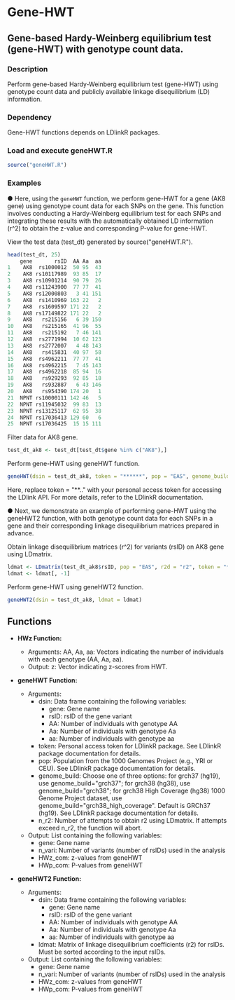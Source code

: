 # Gene-HWT

## Gene-based Hardy-Weinberg equilibrium test (gene-HWT) with genotype count data.

### Description
Perform gene-based Hardy-Weinberg equilibrium test (gene-HWT) using genotype count data and publicly available linkage disequilibrium (LD) information.

### Dependency

Gene-HWT functions depends on LDlinkR packages.

### Load and execute geneHWT.R
```r
source("geneHWT.R")
```

### Examples
● Here, using the `geneHWT` function, we perform gene-HWT for a gene (AK8 gene) using genotype count data for each SNPs on the gene. This function involves conducting a Hardy-Weinberg equilibrium test for each SNPs and integrating these results with the automatically obtained LD information (r^2) to obtain the z-value and corresponding P-value for gene-HWT.


View the test data (test_dt) generated by source("geneHWT.R").
```r
head(test_dt, 25)
    gene       rsID  AA Aa  aa
1    AK8  rs1000012  50 95  43
2    AK8 rs10117989  93 85  17
3    AK8 rs10901214  90 79  26
4    AK8 rs11243900  77 77  41
5    AK8 rs12000803   3 41 151
6    AK8  rs1410969 163 22   2
7    AK8  rs1609597 171 22   2
8    AK8 rs17149822 171 22   2
9    AK8   rs215156   6 39 150
10   AK8   rs215165  41 96  55
11   AK8   rs215192   7 46 141
12   AK8  rs2771994  10 62 123
13   AK8  rs2772007   4 48 143
14   AK8   rs415831  40 97  58
15   AK8  rs4962211  77 77  41
16   AK8  rs4962215   7 45 143
17   AK8  rs4962218  85 94  16
18   AK8   rs929293  92 85  18
19   AK8   rs932887   6 43 146
20   AK8   rs954390 174 20   1
21  NPNT rs10000111 142 46   5
22  NPNT rs11945032  99 83  13
23  NPNT rs13125117  62 95  38
24  NPNT rs17036413 129 60   6
25  NPNT rs17036425  15 15 111
```


Filter data for AK8 gene.
```r
test_dt_ak8 <- test_dt[test_dt$gene %in% c("AK8"),]
```

Perform gene-HWT using geneHWT function.
```r
geneHWT(dsin = test_dt_ak8, token = "******", pop = "EAS", genome_build = "grch37", n_r2 = 10)

```

Here, replace token = "**.." with your personal access token for accessing the LDlink API. For more details, refer to the LDlinkR documentation.



● Next, we demonstrate an example of performing gene-HWT using the geneHWT2 function, with both genotype count data for each SNPs in a gene and their corresponding linkage disequilibrium matrices prepared in advance.

Obtain linkage disequilibrium matrices (r^2) for variants (rsID) on AK8 gene using LDmatrix.

```r
ldmat <- LDmatrix(test_dt_ak8$rsID, pop = "EAS", r2d = "r2", token = "******", genome_build = "grch37")
ldmat <- ldmat[, -1]
```

Perform gene-HWT using geneHWT2 function.
```r
geneHWT2(dsin = test_dt_ak8, ldmat = ldmat)
```


## Functions

- **HWz Function:**
  - Arguments: AA, Aa, aa: Vectors indicating the number of individuals with each genotype (AA, Aa, aa).
  - Output: z: Vector indicating z-scores from HWT.



- **geneHWT Function:**
  - Arguments:
    - dsin: Data frame containing the following variables:
      - gene: Gene name
      - rsID: rsID of the gene variant
      - AA: Number of individuals with genotype AA
      - Aa: Number of individuals with genotype Aa
      - aa: Number of individuals with genotype aa
    - token: Personal access token for LDlinkR package. See LDlinkR package documentation for details.
    - pop: Population from the 1000 Genomes Project (e.g., YRI or CEU). See LDlinkR package documentation for details.
    - genome_build: Choose one of three options: for grch37 (hg19), use genome_build="grch37"; for grch38 (hg38), use genome_build="grch38"; for grch38 High Coverage (hg38) 1000 Genome Project dataset, use genome_build="grch38_high_coverage". Default is GRCh37 (hg19). See LDlinkR package documentation for details.
    - n_r2: Number of attempts to obtain r2 using LDmatrix. If attempts exceed n_r2, the function will abort.
  - Output: List containing the following variables:
    - gene: Gene name
    - n_vari: Number of variants (number of rsIDs) used in the analysis
    - HWz_com: z-values from geneHWT
    - HWp_com: P-values from geneHWT
 


- **geneHWT2 Function:**
  - Arguments:
    - dsin: Data frame containing the following variables:
      - gene: Gene name
      - rsID: rsID of the gene variant
      - AA: Number of individuals with genotype AA
      - Aa: Number of individuals with genotype Aa
      - aa: Number of individuals with genotype aa
    - ldmat: Matrix of linkage disequilibrium coefficients (r2) for rsIDs. Must be sorted according to the input rsIDs.
  - Output: List containing the following variables:
    - gene: Gene name
    - n_vari: Number of variants (number of rsIDs) used in the analysis
    - HWz_com: z-values from geneHWT
    - HWp_com: P-values from geneHWT

